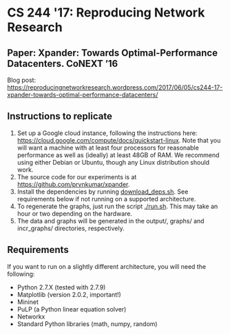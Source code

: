 # CS 244 '17: Reproducing Network Research
## Paper: Xpander: Towards Optimal-Performance Datacenters. CoNEXT ’16

Blog post: https://reproducingnetworkresearch.wordpress.com/2017/06/05/cs244-17-xpander-towards-optimal-performance-datacenters/

Instructions to replicate
-------------------------

1. Set up a Google cloud instance, following the instructions here: https://cloud.google.com/compute/docs/quickstart-linux. Note that you will want a machine with at least four processors for reasonable performance as well as (ideally) at least 48GB of RAM. We recommend using either Debian or Ubuntu, though any Linux distribution should work.
2. The source code for our experiments is at https://github.com/prvnkumar/xpander.
3. Install the dependencies by running [download_deps.sh](download_deps.sh). See requirements below if not running on a supported architecture.
4. To regenerate the graphs, just run the script [./run.sh](run.sh). This may take an hour or two depending on the hardware.
5. The data and graphs will be generated in the output/, graphs/ and incr_graphs/ directories, respectively.

Requirements
------------

If you want to run on a slightly different architecture, you will need the following:
* Python 2.7.X (tested with 2.7.9)
* Matplotlib (version 2.0.2, important!)
* Mininet
* PuLP (a Python linear equation solver)
* Networkx
* Standard Python libraries (math, numpy, random)
